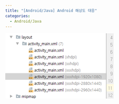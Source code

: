 ```yaml
---
title: "[Android/Java] Android 해상도 대응"
categories:
  - Android/Java
---
```


![img1](/img/2019-05-08-resolution-support-1.png)